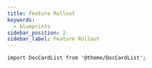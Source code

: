 ```yaml
---
title: Feature Rollout
keywords:
  - blueprints
sidebar_position: 2
sidebar_label: Feature Rollout
---
```


```mdx-code-block
import DocCardList from '@theme/DocCardList';
```

<DocCardList />
